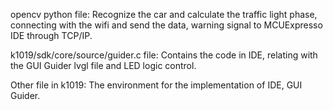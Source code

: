 opencv python file:
Recognize the car and calculate the traffic light phase, connecting with the wifi and send the data, warning signal to MCUExpresso IDE through TCP/IP.

k1019/sdk/core/source/guider.c file:
Contains the code in IDE, relating with the GUI Guider lvgl file and LED logic control.

Other file in k1019:
The environment for the implementation of IDE, GUI Guider.
